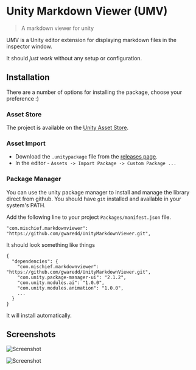 # Unity Markdown Viewer (UMV)
> A markdown viewer for unity

UMV is a Unity editor extension for displaying markdown files in the inspector window.

It should _just work_ without any setup or configuration.

## Installation

There are a number of options for installing the package, choose your preference :)

### Asset Store

The project is available on the [Unity Asset Store](https://assetstore.unity.com/packages/tools/utilities/markdown-viewer-138882).

### Asset Import

* Download the `.unitypackage` file from the [releases page](https://github.com/gwaredd/UnityMarkdownViewer/releases).
* In the editor - `Assets -> Import Package -> Custom Package ...`

### Package Manager

You can use the unity package manager to install and manage the library direct from github. You should have `git` installed and available in your system's PATH.

Add the following line to your project `Packages/manifest.json` file.

    "com.mischief.markdownviewer": "https://github.com/gwaredd/UnityMarkdownViewer.git",

It should look something like things

    {
      "dependencies": {
        "com.mischief.markdownviewer": "https://github.com/gwaredd/UnityMarkdownViewer.git",
        "com.unity.package-manager-ui": "2.1.2",
        "com.unity.modules.ai": "1.0.0",
        "com.unity.modules.animation": "1.0.0",
        ...
      }
    }

It will install automatically.

## Screenshots

![Screenshot](https://raw.githubusercontent.com/gwaredd/UnityMarkdownViewer/master/Documentation/images/Screenshot_render_v2.png)

![Screenshot](https://raw.githubusercontent.com/gwaredd/UnityMarkdownViewer/master/Documentation/images/Screenshot_render_v1.png)


